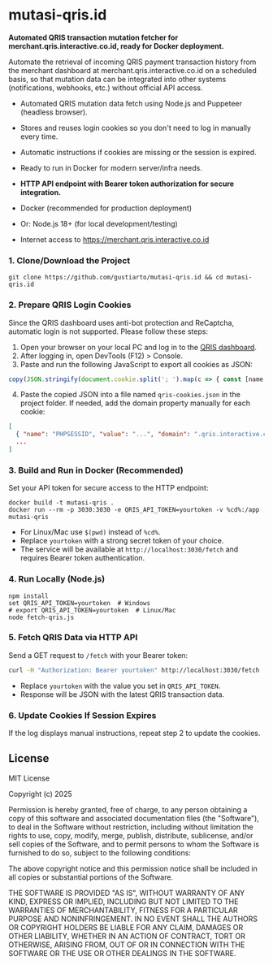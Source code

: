 # mutasi-qris.id

**Automated QRIS transaction mutation fetcher for merchant.qris.interactive.co.id, ready for Docker deployment.**

Automate the retrieval of incoming QRIS payment transaction history from the merchant dashboard at merchant.qris.interactive.co.id on a scheduled basis, so that mutation data can be integrated into other systems (notifications, webhooks, etc.) without official API access.

- Automated QRIS mutation data fetch using Node.js and Puppeteer (headless browser).
- Stores and reuses login cookies so you don't need to log in manually every time.
- Automatic instructions if cookies are missing or the session is expired.
- Ready to run in Docker for modern server/infra needs.
- **HTTP API endpoint with Bearer token authorization for secure integration.**

- Docker (recommended for production deployment)
- Or: Node.js 18+ (for local development/testing)
- Internet access to https://merchant.qris.interactive.co.id

### 1. Clone/Download the Project
```
git clone https://github.com/gustiarto/mutasi-qris.id && cd mutasi-qris.id
```

### 2. Prepare QRIS Login Cookies
Since the QRIS dashboard uses anti-bot protection and ReCaptcha, automatic login is not supported. Please follow these steps:

1. Open your browser on your local PC and log in to the [QRIS dashboard](https://merchant.qris.interactive.co.id/v2/m/login/).
2. After logging in, open DevTools (F12) > Console.
3. Paste and run the following JavaScript to export all cookies as JSON:
```javascript
copy(JSON.stringify(document.cookie.split('; ').map(c => { const [name, ...v] = c.split('='); return { name, value: v.join('=') }; })))
```
4. Paste the copied JSON into a file named `qris-cookies.json` in the project folder. If needed, add the domain property manually for each cookie:
```json
[
  { "name": "PHPSESSID", "value": "...", "domain": ".qris.interactive.co.id" },
  ...
]
```

### 3. Build and Run in Docker (Recommended)
Set your API token for secure access to the HTTP endpoint:
```
docker build -t mutasi-qris .
docker run --rm -p 3030:3030 -e QRIS_API_TOKEN=yourtoken -v %cd%:/app mutasi-qris
```
- For Linux/Mac use `$(pwd)` instead of `%cd%`.
- Replace `yourtoken` with a strong secret token of your choice.
- The service will be available at `http://localhost:3030/fetch` and requires Bearer token authentication.

### 4. Run Locally (Node.js)
```
npm install
set QRIS_API_TOKEN=yourtoken  # Windows
# export QRIS_API_TOKEN=yourtoken  # Linux/Mac
node fetch-qris.js
```

### 5. Fetch QRIS Data via HTTP API
Send a GET request to `/fetch` with your Bearer token:

```bash
curl -H "Authorization: Bearer yourtoken" http://localhost:3030/fetch
```
- Replace `yourtoken` with the value you set in `QRIS_API_TOKEN`.
- Response will be JSON with the latest QRIS transaction data.

### 6. Update Cookies If Session Expires
If the log displays manual instructions, repeat step 2 to update the cookies.

## License

MIT License

Copyright (c) 2025

Permission is hereby granted, free of charge, to any person obtaining a copy
of this software and associated documentation files (the "Software"), to deal
in the Software without restriction, including without limitation the rights
to use, copy, modify, merge, publish, distribute, sublicense, and/or sell
copies of the Software, and to permit persons to whom the Software is
furnished to do so, subject to the following conditions:

The above copyright notice and this permission notice shall be included in all
copies or substantial portions of the Software.

THE SOFTWARE IS PROVIDED "AS IS", WITHOUT WARRANTY OF ANY KIND, EXPRESS OR
IMPLIED, INCLUDING BUT NOT LIMITED TO THE WARRANTIES OF MERCHANTABILITY,
FITNESS FOR A PARTICULAR PURPOSE AND NONINFRINGEMENT. IN NO EVENT SHALL THE
AUTHORS OR COPYRIGHT HOLDERS BE LIABLE FOR ANY CLAIM, DAMAGES OR OTHER
LIABILITY, WHETHER IN AN ACTION OF CONTRACT, TORT OR OTHERWISE, ARISING FROM,
OUT OF OR IN CONNECTION WITH THE SOFTWARE OR THE USE OR OTHER DEALINGS IN THE
SOFTWARE.
